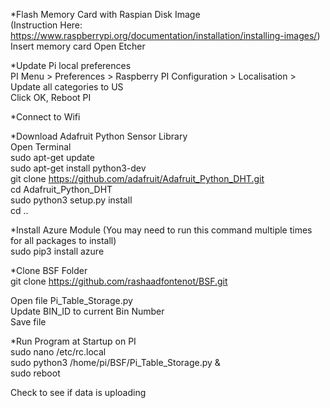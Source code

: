 *Flash Memory Card with Raspian Disk Image  
(Instruction Here: https://www.raspberrypi.org/documentation/installation/installing-images/)  
Insert memory card
Open Etcher

*Update Pi local preferences  
PI Menu > Preferences > Raspberry PI Configuration > Localisation > Update all categories to US  
Click OK, Reboot PI  

*Connect to Wifi

*Download Adafruit Python Sensor Library  
Open Terminal  
sudo apt-get update  
sudo apt-get install python3-dev  
git clone https://github.com/adafruit/Adafruit_Python_DHT.git  
cd Adafruit_Python_DHT  
sudo python3 setup.py install  
cd ..  

*Install Azure Module (You may need to run this command multiple times for all packages to install)  
sudo pip3 install azure  

*Clone BSF Folder  
git clone https://github.com/rashaadfontenot/BSF.git  

Open file Pi_Table_Storage.py  
Update BIN_ID to current Bin Number  
Save file

*Run Program at Startup on PI  
sudo nano /etc/rc.local  
sudo python3 /home/pi/BSF/Pi_Table_Storage.py &  
sudo reboot  

Check to see if data is uploading
